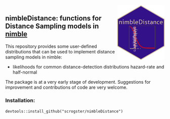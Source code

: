 <img src="inst/nimbleDistance.png"  align="right"  width="150">

## nimbleDistance: functions for Distance Sampling models in [nimble](https://https://r-nimble.org/)

This repository provides some user-defined distributions that can be used to implement distance sampling models in nimble:

* likelihoods for common distance-detection distributions hazard-rate and half-normal

The package is at a very early stage of development. Suggestions for improvement and contributions of code are very welcome.

### Installation:

```
devtools::install_github("scrogster/nimbleDistance")
```
